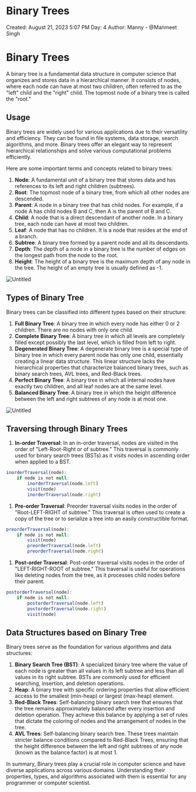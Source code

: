 # Binary Trees

Created: August 21, 2023 5:07 PM
Day: 4
Author: Manny - @Manmeet Singh

# Binary Trees

A binary tree is a fundamental data structure in computer science that organizes and stores data in a hierarchical manner. It consists of nodes, where each node can have at most two children, often referred to as the "left" child and the "right" child. The topmost node of a binary tree is called the "root."

## Usage

Binary trees are widely used for various applications due to their versatility and efficiency. They can be found in file systems, data storage, search algorithms, and more. Binary trees offer an elegant way to represent hierarchical relationships and solve various computational problems efficiently.

Here are some important terms and concepts related to binary trees:

1. **Node**: A fundamental unit of a binary tree that stores data and has references to its left and right children (subtrees).
2. **Root**: The topmost node of a binary tree, from which all other nodes are descended.
3. **Parent**: A node in a binary tree that has child nodes. For example, if a node A has child nodes B and C, then A is the parent of B and C.
4. **Child**: A node that is a direct descendant of another node. In a binary tree, each node can have at most two children.
5. **Leaf**: A node that has no children. It is a node that resides at the end of a branch.
6. **Subtree**: A binary tree formed by a parent node and all its descendants.
7. **Depth**: The depth of a node in a binary tree is the number of edges on the longest path from the node to the root.
8. **Height**: The height of a binary tree is the maximum depth of any node in the tree. The height of an empty tree is usually defined as -1.

![Untitled](Binary%20Trees%206711c3bd91294282b4b73ea793abaffa/Untitled.png)

## Types of Binary Tree

Binary trees can be classified into different types based on their structure:

1. **Full Binary Tree**: A binary tree in which every node has either 0 or 2 children. There are no nodes with only one child.
2. **Complete Binary Tree**: A binary tree in which all levels are completely filled except possibly the last level, which is filled from left to right.
3. **Degenerated Binary Tree**: A degenerate binary tree is a special type of binary tree in which every parent node has only one child, essentially creating a linear data structure. This linear structure lacks the hierarchical properties that characterize balanced binary trees, such as binary search trees, AVL trees, and Red-Black trees.
4. **Perfect Binary Tree**: A binary tree in which all internal nodes have exactly two children, and all leaf nodes are at the same level.
5. **Balanced Binary Tree**: A binary tree in which the height difference between the left and right subtrees of any node is at most one.

![Untitled](Binary%20Trees%206711c3bd91294282b4b73ea793abaffa/Untitled%201.png)

## Traversing through Binary Trees

1. **In-order Traversal**: In an in-order traversal, nodes are visited in the order of "Left-Root-Right or of subtree." This traversal is commonly used for binary search trees (BSTs) as it visits nodes in ascending order when applied to a BST.

```jsx
inorderTraversal(node):
    if node is not null:
        inorderTraversal(node.left)
        visit(node)
        inorderTraversal(node.right)
```

1. **Pre-order Traversal**: Preorder traversal visits nodes in the order of "Root-LEFT-RIGHT of subtree." This traversal is often used to create a copy of the tree or to serialize a tree into an easily constructible format.

```jsx
preorderTraversal(node):
    if node is not null:
        visit(node)
        preorderTraversal(node.left)
        preorderTraversal(node.right)
```

1. **Post-order Traversal**: Post-order traversal visits nodes in the order of "LEFT-RIGHT-ROOT of subtree." This traversal is useful for operations like deleting nodes from the tree, as it processes child nodes before their parent.

```jsx
postorderTraversal(node):
    if node is not null:
        postorderTraversal(node.left)
        postorderTraversal(node.right)
        visit(node)
```

## Data Structures based on Binary Tree

Binary trees serve as the foundation for various algorithms and data structures:

1. **Binary Search Tree (BST)**: A specialized binary tree where the value of each node is greater than all values in its left subtree and less than all values in its right subtree. BSTs are commonly used for efficient searching, insertion, and deletion operations.
2. **Heap**: A binary tree with specific ordering properties that allow efficient access to the smallest (min-heap) or largest (max-heap) element.
3. **Red-Black** **Trees**: Self-balancing binary search tree that ensures that the tree remains approximately balanced after every insertion and deletion operation. They achieve this balance by applying a set of rules that dictate the coloring of nodes and the arrangement of nodes in the tree.
4. **AVL Trees**: Self-balancing binary search tree. These trees maintain stricter balance conditions compared to Red-Black Trees, ensuring that the height difference between the left and right subtrees of any node (known as the balance factor) is at most 1.

In summary, Binary trees play a crucial role in computer science and have diverse applications across various domains. Understanding their properties, types, and algorithms associated with them is essential for any programmer or computer scientist.